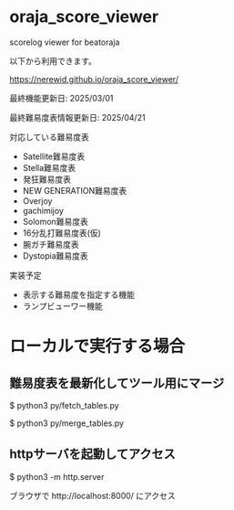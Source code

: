 # oraja_score_viewer
scorelog viewer for beatoraja

以下から利用できます。

https://nerewid.github.io/oraja_score_viewer/

最終機能更新日: 2025/03/01

最終難易度表情報更新日: 2025/04/21

対応している難易度表
- Satellite難易度表
- Stella難易度表
- 発狂難易度表
- NEW GENERATION難易度表
- Overjoy
- gachimijoy
- Solomon難易度表
- 16分乱打難易度表(仮)
- 腕ガチ難易度表
- Dystopia難易度表


実装予定
- 表示する難易度を指定する機能
- ランプビューワー機能

# ローカルで実行する場合
## 難易度表を最新化してツール用にマージ

$ python3 py/fetch_tables.py

$ python3 py/merge_tables.py

## httpサーバを起動してアクセス
$ python3 -m http.server

ブラウザで http://localhost:8000/ にアクセス

